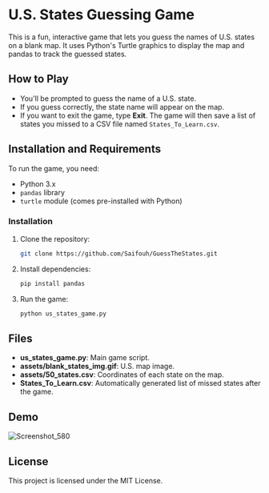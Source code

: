 # U.S. States Guessing Game

This is a fun, interactive game that lets you guess the names of U.S. states on a blank map. It uses Python's Turtle graphics to display the map and pandas to track the guessed states.

## How to Play

- You'll be prompted to guess the name of a U.S. state.
- If you guess correctly, the state name will appear on the map.
- If you want to exit the game, type **Exit**. The game will then save a list of states you missed to a CSV file named `States_To_Learn.csv`.

## Installation and Requirements

To run the game, you need:
- Python 3.x
- `pandas` library
- `turtle` module (comes pre-installed with Python)

### Installation
1. Clone the repository:
   ```bash
   git clone https://github.com/Saifouh/GuessTheStates.git
   ```
2. Install dependencies:
   ```bash
   pip install pandas
   ```
3. Run the game:
   ```bash
   python us_states_game.py
   ```

## Files

- **us_states_game.py**: Main game script.
- **assets/blank_states_img.gif**: U.S. map image.
- **assets/50_states.csv**: Coordinates of each state on the map.
- **States_To_Learn.csv**: Automatically generated list of missed states after the game.

## Demo

![Screenshot_580](https://github.com/user-attachments/assets/bf3879da-24d4-48c7-ae3d-d52a2e557276)


## License

This project is licensed under the MIT License.
